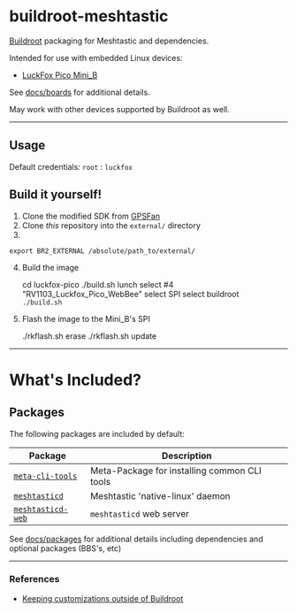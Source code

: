 # buildroot-meshtastic

[Buildroot](https://buildroot.org/) packaging for Meshtastic and dependencies.

Intended for use with embedded Linux devices:
- [LuckFox Pico Mini_B](https://wiki.luckfox.com/luckfox-pico/luckfox-pico-quick-start/)

See [docs/boards](/docs/boards.md) for additional details.

May work with other devices supported by Buildroot as well.

---

## Usage


Default credentials: `root` : `luckfox`

## Build it yourself!

1. Clone the modified SDK from [GPSFan](https://github.com/GPSFan/buildroot-meshtastic-Mini_B.git)
2. Clone *this* repository into the `external/` directory
3. 

    export BR2_EXTERNAL /absolute/path_to/external/

4. Build the image
    
    cd luckfox-pico
    ./build.sh lunch
      select #4 "RV1103_Luckfox_Pico_WebBee"
      select SPI
      select buildroot
`   ./build.sh
`
5. Flash the image to the Mini_B's SPI

    ./rkflash.sh erase
    ./rkflash.sh update

---

# What's Included?

## Packages

The following packages are included by default:

| Package                                                                     | Description                                  |
| --------------------------------------------------------------------------- | -------------------------------------------- |
| [`meta-cli-tools`](/package/meta-cli-tools)                                 | Meta-Package for installing common CLI tools |
| [`meshtasticd`](/package/meshtasticd)                                       | Meshtastic 'native-linux' daemon             |
| [`meshtasticd-web`](/package/meshtasticd-web)                               | `meshtasticd` web server                     |

See [docs/packages](/docs/packages.md) for additional details including dependencies and optional packages (BBS's, etc)

---

### References
- [Keeping customizations outside of Buildroot](https://buildroot.org/downloads/manual/manual.html#outside-br-custom)
